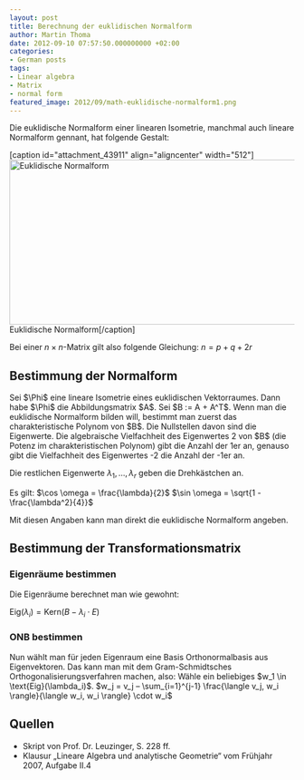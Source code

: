 ```yaml
---
layout: post
title: Berechnung der euklidischen Normalform
author: Martin Thoma
date: 2012-09-10 07:57:50.000000000 +02:00
categories:
- German posts
tags:
- Linear algebra
- Matrix
- normal form
featured_image: 2012/09/math-euklidische-normalform1.png
---
```

Die euklidische Normalform einer linearen Isometrie, manchmal auch lineare Normalform gennant, hat folgende Gestalt:

[caption id="attachment_43911" align="aligncenter" width="512"]<a href="http://martin-thoma.com/wp-content/uploads/2012/09/math-euklidische-normalform.png"><img class="size-full wp-image-43911 " title="Euklidische Normalform" src="http://martin-thoma.com/wp-content/uploads/2012/09/math-euklidische-normalform.png" alt="Euklidische Normalform" width="512" height="291" /></a> Euklidische Normalform[/caption]

Bei einer $n \times n$-Matrix gilt also folgende Gleichung:
$n = p + q + 2r$

<h2>Bestimmung der Normalform</h2>
Sei $\Phi$ eine lineare Isometrie eines euklidischen Vektorraumes. Dann habe $\Phi$ die Abbildungsmatrix $A$.
Sei $B := A + A^T$.
Wenn man die euklidische Normalform bilden will, bestimmt man zuerst das charakteristische Polynom von $B$. Die Nullstellen davon sind die Eigenwerte. Die algebraische Vielfachheit des Eigenwertes 2 von $B$ (die Potenz im charakteristischen Polynom) gibt die Anzahl der 1er an, genauso gibt die Vielfachheit des Eigenwertes -2 die Anzahl der -1er an.

Die restlichen Eigenwerte $\lambda_1, \dots, \lambda_r$ geben die Drehk&auml;stchen an.

Es gilt:
$\cos \omega = \frac{\lambda}{2}$
$\sin \omega = \sqrt{1 - \frac{\lambda^2}{4}}$

Mit diesen Angaben kann man direkt die euklidische Normalform angeben.

<h2>Bestimmung der Transformationsmatrix</h2>
<h3>Eigenr&auml;ume bestimmen</h3>
Die Eigenr&auml;ume berechnet man wie gewohnt:

$\text{Eig}(\lambda_i) = \text{Kern}(B- \lambda_i \cdot E)$

<h3>ONB bestimmen</h3>
Nun w&auml;hlt man f&uuml;r jeden Eigenraum eine Basis Orthonormalbasis aus Eigenvektoren. Das kann man mit dem Gram-Schmidtsches Orthogonalisierungsverfahren machen, also: 
W&auml;hle ein beliebiges $w_1 \in \text{Eig}(\lambda_i)$.
$w_j = v_j &ndash; \sum_{i=1}^{j-1} \frac{\langle v_j, w_i \rangle}{\langle w_i, w_i \rangle} \cdot w_i$

<h2>Quellen</h2>
<ul>
	<li>Skript von Prof. Dr. Leuzinger, S. 228 ff.</li>
	<li>Klausur &bdquo;Lineare Algebra und analytische Geometrie&ldquo; vom Fr&uuml;hjahr 2007, Aufgabe II.4</li>
</ul>

